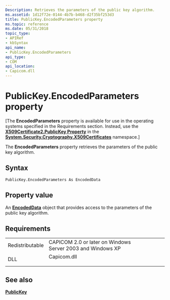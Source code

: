 ```yaml
---
Description: Retrieves the parameters of the public key algorithm.
ms.assetid: 1d12f72e-0144-4b7b-b468-d2f35bf253d3
title: PublicKey.EncodedParameters property
ms.topic: reference
ms.date: 05/31/2018
topic_type:
- APIRef
- kbSyntax
api_name:
- PublicKey.EncodedParameters
api_type:
- COM
api_location:
- Capicom.dll
---
```


# PublicKey.EncodedParameters property

\[The **EncodedParameters** property is available for use in the operating systems specified in the Requirements section. Instead, use the [**X509Certificate2.PublicKey Property**](/dotnet/api/system.security.cryptography.x509certificates.x509certificate2.publickey?view=netcore-3.1) in the [**System.Security.Cryptography.X509Certificates**](/dotnet/api/system.security.cryptography.x509certificates.publickey.-ctor?view=netcore-3.1) namespace.\]

The **EncodedParameters** property retrieves the parameters of the public key algorithm.

## Syntax


```VB
PublicKey.EncodedParameters As EncodedData
```



## Property value

An [**EncodedData**](encodeddata.md) object that provides access to the parameters of the public key algorithm.

## Requirements



|                            |                                                                                        |
|----------------------------|----------------------------------------------------------------------------------------|
| Redistributable<br/> | CAPICOM 2.0 or later on Windows Server 2003 and Windows XP<br/>                  |
| DLL<br/>             | <dl> <dt>Capicom.dll</dt> </dl> |



## See also

<dl> <dt>

[**PublicKey**](publickey.md)
</dt> </dl>

 

 